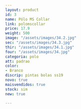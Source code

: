 ```yaml
---
layout: product
id: 3
name: Pólo MS Collar
link: polomscollar
price: 17.9
weight: 500
image: "/assets/images/34.2.jpg"
sec: "/assets/images/34.3.jpg"
thir: "/assets/images/34.1.jpg"
four: "/assets/images/34.jpg"
categoria: polo
att: padrao
color:
- Branco
discrip: pintas bolas ss19
novo: true
maisvendidos: true
stock: sim
new: true

---
```

